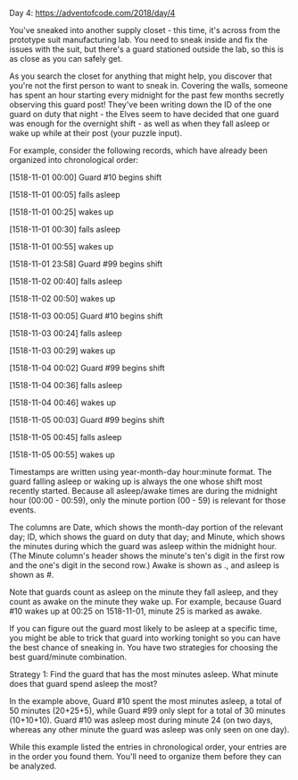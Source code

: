 Day 4:
https://adventofcode.com/2018/day/4



You've sneaked into another supply closet - this time, it's across from the prototype suit manufacturing lab. You need to sneak inside and fix the issues with the suit, but there's a guard stationed outside the lab, so this is as close as you can safely get.

As you search the closet for anything that might help, you discover that you're not the first person to want to sneak in. Covering the walls, someone has spent an hour starting every midnight for the past few months secretly observing this guard post! They've been writing down the ID of the one guard on duty that night - the Elves seem to have decided that one guard was enough for the overnight shift - as well as when they fall asleep or wake up while at their post (your puzzle input).

For example, consider the following records, which have already been organized into chronological order:


[1518-11-01 00:00] Guard #10 begins shift

[1518-11-01 00:05] falls asleep

[1518-11-01 00:25] wakes up

[1518-11-01 00:30] falls asleep

[1518-11-01 00:55] wakes up

[1518-11-01 23:58] Guard #99 begins shift

[1518-11-02 00:40] falls asleep

[1518-11-02 00:50] wakes up

[1518-11-03 00:05] Guard #10 begins shift

[1518-11-03 00:24] falls asleep

[1518-11-03 00:29] wakes up

[1518-11-04 00:02] Guard #99 begins shift

[1518-11-04 00:36] falls asleep

[1518-11-04 00:46] wakes up

[1518-11-05 00:03] Guard #99 begins shift

[1518-11-05 00:45] falls asleep

[1518-11-05 00:55] wakes up



Timestamps are written using year-month-day hour:minute format. The guard falling asleep or waking up is always the one whose shift most recently started. Because all asleep/awake times are during the midnight hour (00:00 - 00:59), only the minute portion (00 - 59) is relevant for those events.





The columns are Date, which shows the month-day portion of the relevant day; ID, which shows the guard on duty that day; and Minute, which shows the minutes during which the guard was asleep within the midnight hour. (The Minute column's header shows the minute's ten's digit in the first row and the one's digit in the second row.) Awake is shown as ., and asleep is shown as #.

Note that guards count as asleep on the minute they fall asleep, and they count as awake on the minute they wake up. For example, because Guard #10 wakes up at 00:25 on 1518-11-01, minute 25 is marked as awake.

If you can figure out the guard most likely to be asleep at a specific time, you might be able to trick that guard into working tonight so you can have the best chance of sneaking in. You have two strategies for choosing the best guard/minute combination.

Strategy 1: Find the guard that has the most minutes asleep. What minute does that guard spend asleep the most?

In the example above, Guard #10 spent the most minutes asleep, a total of 50 minutes (20+25+5), while Guard #99 only slept for a total of 30 minutes (10+10+10). Guard #10 was asleep most during minute 24 (on two days, whereas any other minute the guard was asleep was only seen on one day).

While this example listed the entries in chronological order, your entries are in the order you found them. You'll need to organize them before they can be analyzed.







